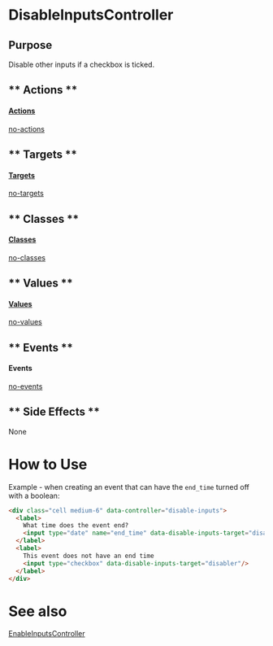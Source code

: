 # DisableInputsController

## Purpose

Disable other inputs if a checkbox is ticked.

<!-- tabs:start -->
## ** Actions **
#### [Actions](https://stimulus.hotwire.dev/reference/actions)

[no-actions](../_partials/no-actions.md ':include')

## ** Targets **
#### [Targets](https://stimulus.hotwire.dev/reference/targets)

[no-targets](../_partials/no-targets.md ':include')

## ** Classes **
#### [Classes](https://stimulus.hotwire.dev/reference/classes)

[no-classes](../_partials/no-classes.md ':include')

## ** Values **
#### [Values](https://stimulus.hotwire.dev/reference/values)

[no-values](../_partials/no-values.md ':include')

## ** Events **
#### Events

[no-events](../_partials/no-events.md ':include')

## ** Side Effects **

None

<!-- tabs:end -->
# How to Use

Example - when creating an event that can have the `end_time` turned off with a boolean:

```html
<div class="cell medium-6" data-controller="disable-inputs">
  <label>
    What time does the event end?
    <input type="date" name="end_time" data-disable-inputs-target="disable"/>
  </label>
  <label>
    This event does not have an end time
    <input type="checkbox" data-disable-inputs-target="disabler"/>
  </label>
</div>
```

# See also

[EnableInputsController](./controllers/enable_inputs_controller.md)
